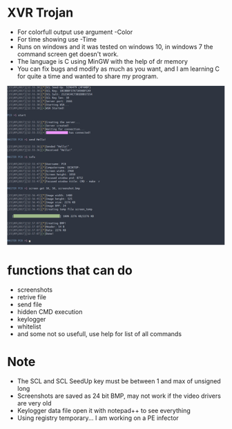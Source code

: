 # XVR Trojan
 - For colorfull output use argument -Color
 - For time showing use -Time
 - Runs on windows and it was tested on windows 10, in windows 7 the command screen get doesn't work.
 - The language is C using MinGW with the help of dr memory
 - You can fix bugs and modify as much as you want, and I am learning C for quite a time and wanted to share my program.
 
 ![Alt text](image.png?raw=true "Title")
 
 # functions that can do
 - screenshots
 - retrive file
 - send file
 - hidden CMD execution
 - keylogger
 - whitelist
 - and some not so usefull, use help for list of all commands

# Note
 - The SCL and SCL SeedUp key must be between 1 and max of unsigned long
 - Screenshots are saved as 24 bit BMP, may not work if the video drivers are very old
 - Keylogger data file open it with notepad++ to see everything
 - Using registry temporary... I am working on a PE infector
